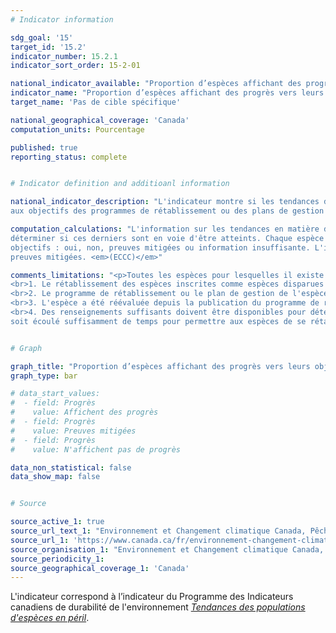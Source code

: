 ```yaml
---
# Indicator information

sdg_goal: '15'
target_id: '15.2'
indicator_number: 15.2.1
indicator_sort_order: 15-2-01

national_indicator_available: "Proportion d’espèces affichant des progrès vers leurs objectifs de population et de répartition"
indicator_name: "Proportion d’espèces affichant des progrès vers leurs objectifs de population et de répartition"
target_name: 'Pas de cible spécifique'

national_geographical_coverage: 'Canada'
computation_units: Pourcentage

published: true
reporting_status: complete


# Indicator definition and additioanl information

national_indicator_description: "L'indicateur montre si les tendances des populations et de la répartition des espèces en péril sont conformes 
aux objectifs des programmes de rétablissement ou des plans de gestion définitifs. <em>Environnement et Changement climatique Canada (ECCC)</em>"

computation_calculations: "L'information sur les tendances en matière de population et de répartition de chaque espèce est comparée aux objectifs afin de 
déterminer si ces derniers sont en voie d'être atteints. Chaque espèce est classée dans l'une des 4 catégories selon qu'elle progresse vers l'atteinte des 
objectifs : oui, non, preuves mitigées ou information insuffisante. L'indicateur est un décompte du nombre d'espèces dans les catégories de preuves oui, non ou 
preuves mitigées. <em>(ECCC)</em>"

comments_limitations: "<p>Toutes les espèces pour lesquelles il existe des programmes de rétablissement ou des plans de gestion définitifs sont prises en considération; il s'agit d'espèces inscrites comme espèces disparues du pays, en voie de disparition, menacées ou préoccupantes. Une espèce est incluse dans l'indicateur si elle répond aux critères suivants :
<br>1. Le rétablissement des espèces inscrites comme espèces disparues du pays, en voie de disparition ou menacées doit être jugé réalisable.
<br>2. Le programme de rétablissement ou le plan de gestion de l'espèce comprend des objectifs liés à la taille de la population, à sa répartition ou aux 2.
<br>3. L'espèce a été réévaluée depuis la publication du programme de rétablissement ou du plan de gestion définitif, afin que les tendances de la population et de la répartition puissent être comparées aux objectifs.
<br>4. Des renseignements suffisants doivent être disponibles pour déterminer si les tendances de la population et de la répartition de l'espèce correspondent aux objectifs de rétablissement ou de gestion. <br><br>Les résultats de l'indicateur ne doivent pas être interprétés comme une mesure du succès du rétablissement jusqu'à ce qu'il se 
soit écoulé suffisamment de temps pour permettre aux espèces de se rétablir et pour recueillir assez d'information pour évaluer ce rétablissement. <em>(ECCC)</em></p>"


# Graph

graph_title: "Proportion d’espèces affichant des progrès vers leurs objectifs de population et de répartition"
graph_type: bar

# data_start_values:
#  - field: Progrès
#    value: Affichent des progrès
#  - field: Progrès
#    value: Preuves mitigées
#  - field: Progrès
#    value: N'affichent pas de progrès

data_non_statistical: false
data_show_map: false


# Source

source_active_1: true
source_url_text_1: "Environnement et Changement climatique Canada, Pêches et Océans Canada, Parcs Canada et le Secrétariat du Comité sur la situation des espèces en péril au Canada"
source_url_1: 'https://www.canada.ca/fr/environnement-changement-climatique/services/indicateurs-environnementaux/tendances-populations-especes-peril.html'
source_organisation_1: "Environnement et Changement climatique Canada, Pêches et Océans Canada, Parcs Canada et le Secrétariat du Comité sur la situation des espèces en péril au Canada"
source_periodicity_1:
source_geographical_coverage_1: 'Canada'
---
```

L'indicateur correspond à l’indicateur du Programme des Indicateurs canadiens de durabilité de l'environnement <a href="https://www.canada.ca/fr/environnement-changement-climatique/services/indicateurs-environnementaux/tendances-populations-especes-peril.html"> <em>Tendances des populations d'espèces en péril</em></a>.
